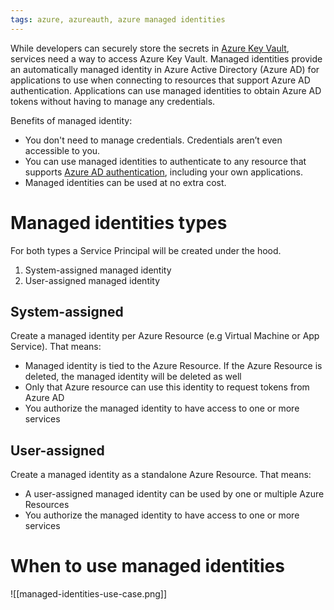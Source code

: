 ```yaml
---
tags: azure, azureauth, azure managed identities
---
```


While developers can securely store the secrets in [Azure Key Vault](https://learn.microsoft.com/en-us/azure/key-vault/general/overview), services need a way to access Azure Key Vault. Managed identities provide an automatically managed identity in Azure Active Directory (Azure AD) for applications to use when connecting to resources that support Azure AD authentication. Applications can use managed identities to obtain Azure AD tokens without having to manage any credentials.

Benefits of managed identity:

-   You don't need to manage credentials. Credentials aren’t even accessible to you.
-   You can use managed identities to authenticate to any resource that supports [Azure AD authentication](https://learn.microsoft.com/en-us/azure/active-directory/authentication/overview-authentication), including your own applications.
-   Managed identities can be used at no extra cost.

# Managed identities types

For both types a Service Principal will be created under the hood.

1. System-assigned managed identity
2. User-assigned managed identity

## System-assigned

Create a managed identity per Azure Resource (e.g Virtual Machine or App Service). That means:

-   Managed identity is tied to the Azure Resource. If the Azure Resource is deleted, the managed identity will be deleted as well
-   Only that Azure resource can use this identity to request tokens from Azure AD
-   You authorize the managed identity to have access to one or more services

## User-assigned

Create a managed identity as a standalone Azure Resource. That means:

-   A user-assigned managed identity can be used by one or multiple Azure Resources
-   You authorize the managed identity to have access to one or more services

# When to use managed identities

![[managed-identities-use-case.png]]
